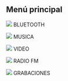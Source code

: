 ## Menú principal


![](http://static.energysistem.com/images/manuals/42645/579f2e62141f9.jpg) BLUETOOTH

![](http://static.energysistem.com/images/manuals/42645/579f2eab45abc.jpg) MUSICA

![](http://static.energysistem.com/images/manuals/42645/579f2eb86d789.jpg) VIDEO

![](http://static.energysistem.com/images/manuals/42645/579f2eb2475e0.jpg) RADIO FM

![](http://static.energysistem.com/images/manuals/42645/579f2e7938307.jpg) GRABACIONES
